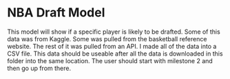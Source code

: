 # NBA Draft Model
This model will show if a specific player is likely to be drafted. 
Some of this data was from Kaggle.
Some was pulled from the basketball reference website.
The rest of it was pulled from an API. 
I made all of the data into a CSV file.
This data should be useable after all the data is downloaded in this folder into the same location.
The user should start with milestone 2 and then go up from there.
